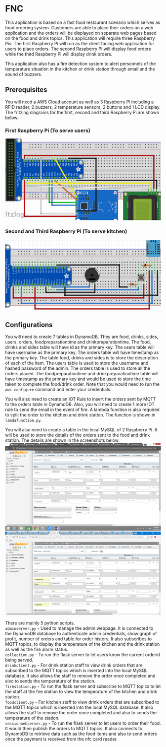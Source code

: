 # FNC
This application is based on a fast food restaurant scenario which serves as food ordering system. Customers are able to place their orders on a web application and the orders will be displayed on separate web pages based on the food and drink topics. This application will require three Raspberry Pis. The first Raspberry Pi will run as the client facing web application for users to place orders. The second Raspberry Pi will display food orders while the third Raspberry Pi will display drink orders.

This application also has a fire detection system to alert personnels of the temperature situation in the kitchen or drink station through email and the sound of buzzers.

## Prerequisites
You will need a AWS Cloud account as well as 3 Raspberry Pi including a RFID reader, 2 buzzers, 2 temperature sensors, 2 buttons and 1 LCD display. The fritzing diagrams for the first, second and third Raspberry Pi are shown below.
### First Raspberry Pi (To serve users)
![alt text](screenshots/firstpi.png)
### Second and Third Raspberry Pi (To serve kitchen)
![alt text](screenshots/secondandthirdpi.png)

## Configurations
You will need to create 7 tables in DynamoDB. They are food, drinks, sides, users, orders, foodpreparationtime and drinkpreparationtime. The food, drinks and sides table will have id as the primary key. The users table will have username as the primary key. The orders table will have timestamp as the primary key. The table food, drinks and sides is to store the description of each of the item. The users table is used to store the username and hashed password of the admin. The orders table is used to store all the orders placed. The foodpreparationtime and drinkpreparationtime table will have timestamp as the primary key and would be used to store the time taken to complete the food/drink order. Note that you would need to run the `aws configure` command and enter your credentials.<br />

You will also need to create an IOT Rule to insert the orders sent by MQTT to the orders table in DynamoDB. Also, you will need to create 1 more IOT rule to send the email in the event of fire. A lambda function is also required to split the order to the kitchen and drink station. The function is shown in `lamdafunction.py`.

You will also need to create a table in the local MySQL of 2 Raspberry Pi. It will be used to store the details of the orders sent to the food and drink station. The details are shown in the screenshots below.
![alt text](screenshots/drinkclientmysqltablestructure.png)
![alt text](screenshots/foodclientmysqltablestructure.png)

There are mainly 5 python scripts. <br />
`adminserver.py` - Used to manage the admin webpage. It is connected to the DynamoDB database to authenticate admin credentials, show graph of profit, number of orders and table for order history. It also subscribes to MQTT topics, to display the temperature of the kitchen and the drink station as well as the fire alarm status.<br />
`collection.py` - To run the flask server to let users know the current orderid being served.<br />
`drinkclient.py` - For drink station staff to view drink orders that are subscribed to the MQTT topics which is inserted into the local MySQL database. It also allows the staff to remove the order once completed and also to sends the temperature of the station.<br />
`firestation.py` - To run the flask server and subscribe to MQTT topics to let the staff at the fire station to view the temperature of the kitchen and drink station.<br />
`foodclient.py` - For kitchen staff to view drink orders that are subscribed to the MQTT topics which is inserted into the local MySQL database. It also allows the staff to remove the order once completed and also to sends the temperature of the station.<br />
`sessionwebserver.py` - To run the flask server to let users to order their food. It would then publish the orders to MQTT topics. It also connects to DynamoDB to retrieve data such as the food items and also to send orders once the payment is received from the nfc card reader.
